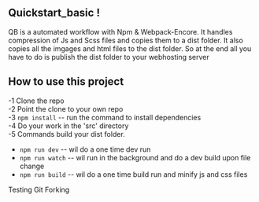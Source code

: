 ## Quickstart_basic !

QB is a automated workflow with Npm & Webpack-Encore.
It handles compression of Js and Scss files and copies them to a dist folder.
It also copies all the imgages and html files to the dist folder.
So at the end all you have to do is publish the dist folder to your webhosting server

## How to use this project

-1 Clone the repo  
-2 Point the clone to your own repo  
-3 `npm install` -- run the command to install dependencies  
-4 Do your work in the 'src' directory  
-5 Commands build your dist folder.

- `npm run dev` -- wil do a one time dev run
- `npm run watch` -- wil run in the background and do a dev build upon file change
- `npm run build` -- wil do a one time build run and minify js and css files


Testing Git Forking
